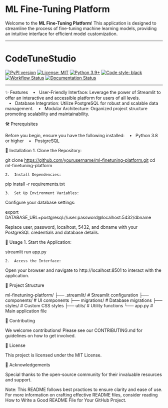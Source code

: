 # ML Fine-Tuning Platform

Welcome to the **ML Fine-Tuning Platform**! This application is designed to streamline the process of fine-tuning machine learning models, providing an intuitive interface for efficient model customization.

---

# CodeTuneStudio

[![PyPI version](https://badge.fury.io/py/codetunestudio.svg)](https://pypi.org/project/codetunestudio/)
[![License: MIT](https://img.shields.io/badge/License-MIT-yellow.svg)](https://opensource.org/licenses/MIT)
[![Python 3.9+](https://img.shields.io/badge/python-%3E%3D3.9-blue.svg)](https://www.python.org/downloads)
[![Code style: black](https://img.shields.io/badge/code%20style-black-000000.svg)](https://github.com/psf/black)
[![Workflow Status](https://github.com/canstralian/CodeTuneStudio/actions/workflows/ci.yml/badge.svg)](https://github.com/canstralian/CodeTuneStudio/actions)
[![Documentation Status](https://readthedocs.org/projects/codetunestudio/badge/?version=latest)](https://codetunestudio.readthedocs.io/en/latest/)

---

✨ Features
   •   User-Friendly Interface: Leverage the power of Streamlit to offer an interactive and accessible platform for users of all levels.
   •   Database Integration: Utilize PostgreSQL for robust and scalable data management.
   •   Modular Architecture: Organized project structure promoting scalability and maintainability.

🛠️ Prerequisites

Before you begin, ensure you have the following installed:
   •   Python 3.8 or higher
   •   PostgreSQL

🚀 Installation
	1.	Clone the Repository:

git clone https://github.com/yourusername/ml-finetuning-platform.git
cd ml-finetuning-platform


	2.	Install Dependencies:

pip install -r requirements.txt


	3.	Set Up Environment Variables:
Configure your database settings:

export DATABASE_URL=postgresql://user:password@localhost:5432/dbname

Replace user, password, localhost, 5432, and dbname with your PostgreSQL credentials and database details.

🎯 Usage
	1.	Start the Application:

streamlit run app.py


	2.	Access the Interface:
Open your browser and navigate to http://localhost:8501 to interact with the application.

📁 Project Structure

ml-finetuning-platform/
├── .streamlit/          # Streamlit configuration
├── components/          # UI components
├── migrations/          # Database migrations
├── styles/              # Custom CSS styles
├── utils/               # Utility functions
└── app.py               # Main application file

🤝 Contributing

We welcome contributions! Please see our CONTRIBUTING.md for guidelines on how to get involved.

📜 License

This project is licensed under the MIT License.

🙏 Acknowledgements

Special thanks to the open-source community for their invaluable resources and support.

Note: This README follows best practices to ensure clarity and ease of use. For more information on crafting effective README files, consider reading How to Write a Good README File for Your GitHub Project.